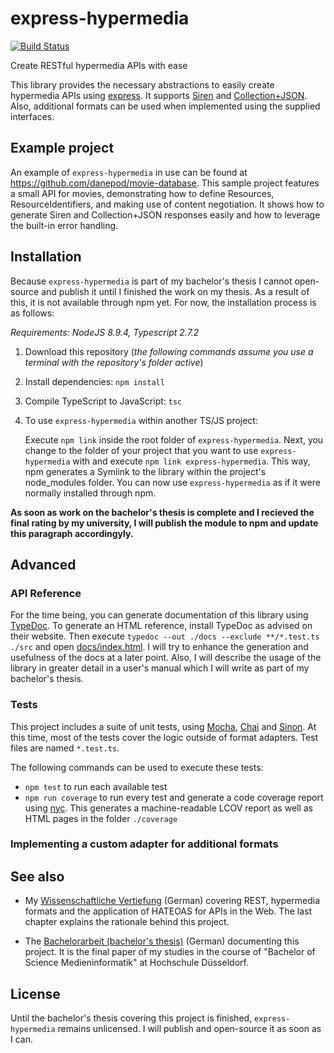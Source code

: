 # express-hypermedia

[![Build Status](https://travis-ci.com/danepod/express-hypermedia.svg?token=CxjnV4mixhFKLGqmq2Zt&branch=master)](https://travis-ci.com/danepod/express-hypermedia)

Create RESTful hypermedia APIs with ease

This library provides the necessary abstractions to easily create hypermedia APIs using [express](https://expressjs.com/). It supports [Siren](https://github.com/kevinswiber/siren) and [Collection+JSON](http://amundsen.com/media-types/collection/format/). Also, additional formats can be used when implemented using the supplied interfaces.

## Example project
An example of `express-hypermedia` in use can be found at https://github.com/danepod/movie-database. This sample project features a small API for movies, demonstrating how to define Resources, ResourceIdentifiers, and making use of content negotiation. It shows how to generate Siren and Collection+JSON responses easily and how to leverage the built-in error handling.

## Installation
Because `express-hypermedia` is part of my bachelor's thesis I cannot open-source and publish it until I finished the work on my thesis. As a result of this, it is not available through npm yet. For now, the installation process is as follows:

*Requirements: NodeJS 8.9.4, Typescript 2.7.2*

1. Download this repository (*the following commands assume you use a terminal with the repository's folder active*)
2. Install dependencies: `npm install`
3. Compile TypeScript to JavaScript: `tsc`
4. To use `express-hypermedia` within another TS/JS project:
   
   Execute `npm link` inside the root folder of `express-hypermedia`. Next, you change to the folder of your project that you want to use `express-hypermedia` with and execute `npm link express-hypermedia`. This way, npm generates a Symlink to the library within the project's node_modules folder. You can now use `express-hypermedia` as if it were normally installed through npm.

**As soon as work on the bachelor's thesis is complete and I recieved the final rating by my university, I will publish the module to npm and update this paragraph accordingyly.**

## Advanced
### API Reference
For the time being, you can generate documentation of this library using [TypeDoc](http://typedoc.org). To generate an HTML reference, install TypeDoc as advised on their website. Then execute `typedoc --out ./docs --exclude **/*.test.ts ./src` and open [docs/index.html](docs/index.html). I will try to enhance the generation and usefulness of the docs at a later point. Also, I will describe the usage of the library in greater detail in a user's manual which I will write as part of my bachelor's thesis.

### Tests
This project includes a suite of unit tests, using [Mocha](https://mochajs.org/), [Chai](http://chaijs.com/) and [Sinon](http://sinonjs.org/). At this time, most of the tests cover the logic outside of format adapters. Test files are named `*.test.ts`.

The following commands can be used to execute these tests:
* `npm test` to run each available test
* `npm run coverage` to run every test and generate a code coverage report using [nyc](https://istanbul.js.org/). This generates a machine-readable LCOV report as well as HTML pages in the folder `./coverage`

### Implementing a custom adapter for additional formats

## See also
 * My [Wissenschaftliche Vertiefung](https://github.com/danepod/wissenschaftliche-vertiefung) (German) covering REST, hypermedia formats and the application of HATEOAS for APIs in the Web. The last chapter explains the rationale behind this project.

 * The [Bachelorarbeit (bachelor's thesis)](https://github.com/danepod/bachelorarbeit) (German) documenting this project. It is the final paper of my studies in the course of "Bachelor of Science Medieninformatik" at Hochschule Düsseldorf.

## License
Until the bachelor's thesis covering this project is finished, `express-hypermedia` remains unlicensed. I will publish and open-source it as soon as I can.